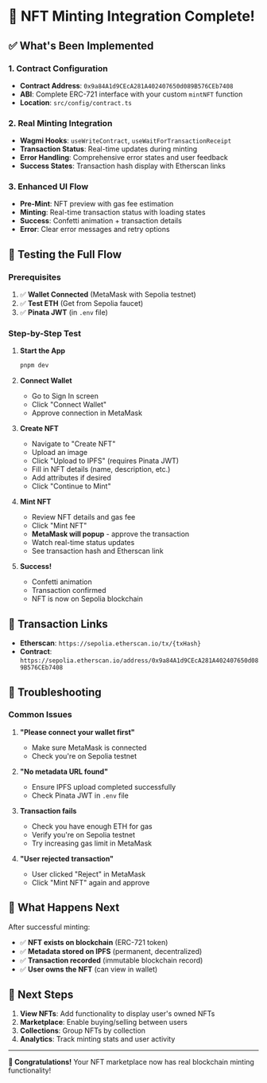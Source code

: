 # 🚀 NFT Minting Integration Complete!

## ✅ What's Been Implemented

### **1. Contract Configuration**
- **Contract Address**: `0x9a84A1d9CEcA281A402407650d089B576CEb7408`
- **ABI**: Complete ERC-721 interface with your custom `mintNFT` function
- **Location**: `src/config/contract.ts`

### **2. Real Minting Integration**
- **Wagmi Hooks**: `useWriteContract`, `useWaitForTransactionReceipt`
- **Transaction Status**: Real-time updates during minting
- **Error Handling**: Comprehensive error states and user feedback
- **Success States**: Transaction hash display with Etherscan links

### **3. Enhanced UI Flow**
- **Pre-Mint**: NFT preview with gas fee estimation
- **Minting**: Real-time transaction status with loading states
- **Success**: Confetti animation + transaction details
- **Error**: Clear error messages and retry options

## 🧪 **Testing the Full Flow**

### **Prerequisites**
1. ✅ **Wallet Connected** (MetaMask with Sepolia testnet)
2. ✅ **Test ETH** (Get from Sepolia faucet)
3. ✅ **Pinata JWT** (in `.env` file)

### **Step-by-Step Test**

1. **Start the App**
   ```bash
   pnpm dev
   ```

2. **Connect Wallet**
   - Go to Sign In screen
   - Click "Connect Wallet"
   - Approve connection in MetaMask

3. **Create NFT**
   - Navigate to "Create NFT"
   - Upload an image
   - Click "Upload to IPFS" (requires Pinata JWT)
   - Fill in NFT details (name, description, etc.)
   - Add attributes if desired
   - Click "Continue to Mint"

4. **Mint NFT**
   - Review NFT details and gas fee
   - Click "Mint NFT"
   - **MetaMask will popup** - approve the transaction
   - Watch real-time status updates
   - See transaction hash and Etherscan link

5. **Success!**
   - Confetti animation
   - Transaction confirmed
   - NFT is now on Sepolia blockchain

## 🔗 **Transaction Links**

- **Etherscan**: `https://sepolia.etherscan.io/tx/{txHash}`
- **Contract**: `https://sepolia.etherscan.io/address/0x9a84A1d9CEcA281A402407650d089B576CEb7408`

## 🚨 **Troubleshooting**

### **Common Issues**

1. **"Please connect your wallet first"**
   - Make sure MetaMask is connected
   - Check you're on Sepolia testnet

2. **"No metadata URL found"**
   - Ensure IPFS upload completed successfully
   - Check Pinata JWT in `.env` file

3. **Transaction fails**
   - Check you have enough ETH for gas
   - Verify you're on Sepolia testnet
   - Try increasing gas limit in MetaMask

4. **"User rejected transaction"**
   - User clicked "Reject" in MetaMask
   - Click "Mint NFT" again and approve

## 🎯 **What Happens Next**

After successful minting:
- ✅ **NFT exists on blockchain** (ERC-721 token)
- ✅ **Metadata stored on IPFS** (permanent, decentralized)
- ✅ **Transaction recorded** (immutable blockchain record)
- ✅ **User owns the NFT** (can view in wallet)

## 🚀 **Next Steps**

1. **View NFTs**: Add functionality to display user's owned NFTs
2. **Marketplace**: Enable buying/selling between users
3. **Collections**: Group NFTs by collection
4. **Analytics**: Track minting stats and user activity

---

**🎉 Congratulations!** Your NFT marketplace now has real blockchain minting functionality!

